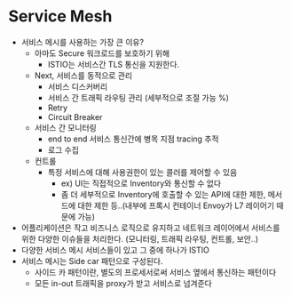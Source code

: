 # Service Mesh

* 서비스 메시를 사용하는 가장 큰 이유?
  * 아마도 Secure 워크로드를 보호하기 위해
    * ISTIO는 서비스간 TLS 통신을 지원한다.
  * Next, 서비스를 동적으로 관리
    * 서비스 디스커버리
    * 서비스 간 트래픽 라우팅 관리 (세부적으로 조절 가능 %)
    * Retry
    * Circuit Breaker
  * 서비스 간 모니터링
    * end to end 서비스 통신간에 병목 지점 tracing 추적
    * 로그 수집
  * 컨트롤
    * 특정 서비스에 대해 사용권한이 있는 콜러를 제어할 수 있음
      * ex) UI는 직접적으로 Inventory와 통신할 수 없다
      * 좀 더 세부적으로 Inventory에 호출할 수 있는 API에 대한 제한, 메서드에 대한 제한 등..(내부에 프록시 컨테이너 Envoy가 L7 레이어기 때문에 가능)
* 어플리케이션은 작고 비즈니스 로직으로 유지하고 네트워크 레이어에서 서비스를 위한 다양한 이슈들을 처리한다. (모니터링, 트래픽 라우팅, 컨트롤, 보안..)
* 다양한 서비스 메시 서비스들이 있고 그 중에 하나가 ISTIO
* 서비스 메시는 Side car 패턴으로 구성된다.
  * 사이드 카 패턴이란, 별도의 프로세서로써 서비스 옆에서 통신하는 패턴이다
  * 모든 in-out 트래픽을 proxy가 받고 서비스로 넘겨준다
